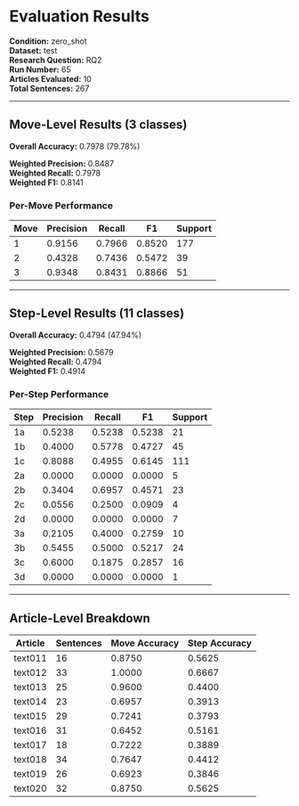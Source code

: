 # Evaluation Results

**Condition:** zero_shot  
**Dataset:** test  
**Research Question:** RQ2  
**Run Number:** 65  
**Articles Evaluated:** 10  
**Total Sentences:** 267  

---

## Move-Level Results (3 classes)

**Overall Accuracy:** 0.7978 (79.78%)  

**Weighted Precision:** 0.8487  
**Weighted Recall:** 0.7978  
**Weighted F1:** 0.8141  

### Per-Move Performance

| Move | Precision | Recall | F1 | Support |
|------|-----------|--------|----|---------|
| 1 | 0.9156 | 0.7966 | 0.8520 | 177 |
| 2 | 0.4328 | 0.7436 | 0.5472 | 39 |
| 3 | 0.9348 | 0.8431 | 0.8866 | 51 |

---

## Step-Level Results (11 classes)

**Overall Accuracy:** 0.4794 (47.94%)  

**Weighted Precision:** 0.5679  
**Weighted Recall:** 0.4794  
**Weighted F1:** 0.4914  

### Per-Step Performance

| Step | Precision | Recall | F1 | Support |
|------|-----------|--------|----|---------|
| 1a | 0.5238 | 0.5238 | 0.5238 | 21 |
| 1b | 0.4000 | 0.5778 | 0.4727 | 45 |
| 1c | 0.8088 | 0.4955 | 0.6145 | 111 |
| 2a | 0.0000 | 0.0000 | 0.0000 | 5 |
| 2b | 0.3404 | 0.6957 | 0.4571 | 23 |
| 2c | 0.0556 | 0.2500 | 0.0909 | 4 |
| 2d | 0.0000 | 0.0000 | 0.0000 | 7 |
| 3a | 0.2105 | 0.4000 | 0.2759 | 10 |
| 3b | 0.5455 | 0.5000 | 0.5217 | 24 |
| 3c | 0.6000 | 0.1875 | 0.2857 | 16 |
| 3d | 0.0000 | 0.0000 | 0.0000 | 1 |

---

## Article-Level Breakdown

| Article | Sentences | Move Accuracy | Step Accuracy |
|---------|-----------|---------------|---------------|
| text011 | 16 | 0.8750 | 0.5625 |
| text012 | 33 | 1.0000 | 0.6667 |
| text013 | 25 | 0.9600 | 0.4400 |
| text014 | 23 | 0.6957 | 0.3913 |
| text015 | 29 | 0.7241 | 0.3793 |
| text016 | 31 | 0.6452 | 0.5161 |
| text017 | 18 | 0.7222 | 0.3889 |
| text018 | 34 | 0.7647 | 0.4412 |
| text019 | 26 | 0.6923 | 0.3846 |
| text020 | 32 | 0.8750 | 0.5625 |
